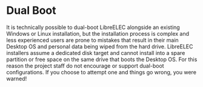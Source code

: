 # Dual Boot

It is technically possible to dual-boot LibreELEC alongside an existing Windows or Linux installation, but the installation process is complex and less experienced users are prone to mistakes that result in their main Desktop OS and personal data being wiped from the hard drive. LibreELEC installers assume a dedicated disk target and cannot install into a spare partition or free space on the same drive that boots the Desktop OS. For this reason the project staff do not encourage or support dual-boot configurations. If you choose to attempt one and things go wrong, you were warned!

